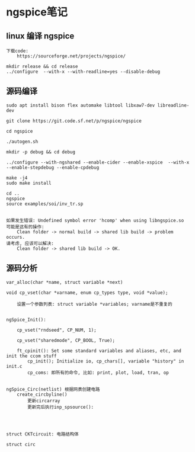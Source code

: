 # ngspice笔记

## linux 编译 ngspice

    下载code:
        https://sourceforge.net/projects/ngspice/

    mkdir release && cd release
    ../configure  --with-x --with-readline=yes --disable-debug

## 源码编译

    sudo apt install bison flex automake libtool libxaw7-dev libreadline-dev

    git clone https://git.code.sf.net/p/ngspice/ngspice

    cd ngspice

    ./autogen.sh

    mkdir -p debug && cd debug

    ../configure --with-ngshared --enable-cider --enable-xspice  --with-x --enable-stepdebug --enable-cpdebug

    make -j4
    sudo make install

    cd ..
    ngspice
    source examples/soi/inv_tr.sp


    如果发生错误: Undefined symbol error 'hcomp' when using libngspice.so
    可能是这有的操作:
        Clean folder -> normal build -> shared lib build -> problem occurs.
    请考虑, 应该可以解决:
        Clean folder -> shared lib build -> OK.

## 源码分析

    var_alloc(char *name, struct variable *next)

    void cp_vset(char *varname, enum cp_types type, void *value);

        设置一个参数列表: struct variable *variables; varname是不重复的


    ngSpice_Init():

        cp_vset("rndseed", CP_NUM, 1);

        cp_vset("sharedmode", CP_BOOL, True);

        ft_cpinit(): Set some standard variables and aliases, etc, and init the ccom stuff
            cp_init(); Initialize io, cp_chars[], variable "history" in init.c
            cp_coms: 即所有的命令, 比如: print, plot, load, tran, op


    ngSpice_Circ(netlist) 根据网表创建电路
        create_circbyline()
            更新circarray
            更新完后执行inp_spsource():




    struct CKTcircuit: 电路结构体

    struct circ
